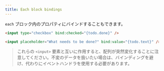 ```yaml
---
title: Each block bindings
---
```


`each` ブロック内のプロパティにバインドすることもできます。

```html
<input type="checkbox" bind:checked="{todo.done}" />

<input placeholder="What needs to be done?" bind:value="{todo.text}" />
```

> これらの `<input>` 要素と互いに作用すると、配列が突然変化することに注意してください。不変のデータを扱いたい場合は、バインディングを避け、代わりにイベントハンドラを使用する必要があります。
